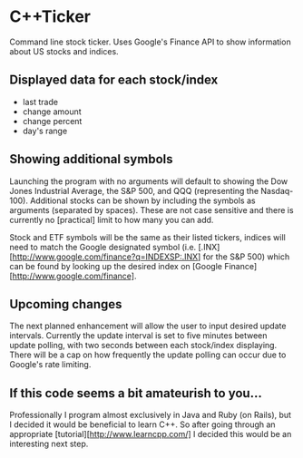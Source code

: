 C++Ticker
=============

Command line stock ticker. Uses Google's Finance API to show information about US stocks and indices. 

Displayed data for each stock/index
-----------------------------------

* last trade
* change amount
* change percent
* day's range


Showing additional symbols
--------------------------

Launching the program with no arguments will default to showing the Dow Jones Industrial Average, the S&P 500, and QQQ (representing the Nasdaq-100). Additional stocks can be shown by including the symbols as arguments (separated by spaces). These are not case sensitive and there is currently no [practical] limit to how many you can add. 

Stock and ETF symbols will be the same as their listed tickers, indices will need to match the Google designated symbol (i.e. [.INX][http://www.google.com/finance?q=INDEXSP:.INX] for the S&P 500) which can be found by looking up the desired index on [Google Finance][http://www.google.com/finance].


Upcoming changes
----------------

The next planned enhancement will allow the user to input desired update intervals. Currently the update interval is set to five minutes between update polling, with two seconds between each stock/index displaying. There will be a cap on how frequently the update polling can occur due to Google's rate limiting.

If this code seems a bit amateurish to you...
---------------------------------------------

Professionally I program almost exclusively in Java and Ruby (on Rails), but I decided it would be beneficial to learn C++. So after going through an appropriate [tutorial][http://www.learncpp.com/] I decided this would be an interesting next step. 